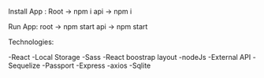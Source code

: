 Install App : 
Root -> npm i 
api -> npm i

Run App: 
root -> npm start
api -> npm start

Technologies:

-React
-Local Storage
-Sass
-React boostrap layout
-nodeJs
-External API
-Sequelize
-Passport
-Express
-axios
-Sqlite
